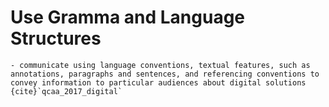 # Use Gramma and Language Structures
```{admonition} Subject matter covered:
- communicate using language conventions, textual features, such as annotations, paragraphs and sentences, and referencing conventions to convey information to particular audiences about digital solutions
{cite}`qcaa_2017_digital`
```